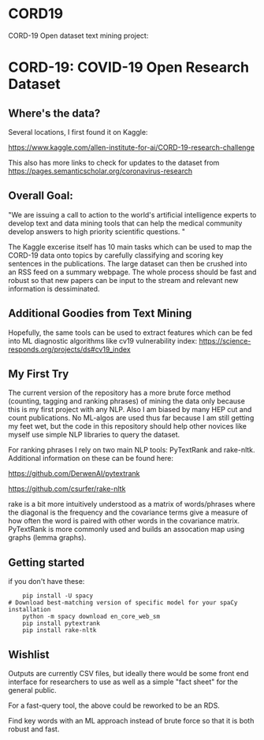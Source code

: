 # CORD19
CORD-19 Open dataset text mining project:

# CORD-19: COVID-19 Open Research Dataset

## Where's the data?

Several locations, I first found it on Kaggle:

https://www.kaggle.com/allen-institute-for-ai/CORD-19-research-challenge

This also has more links to check for updates to the dataset from https://pages.semanticscholar.org/coronavirus-research

## Overall Goal: 

"We are issuing a call to action to the world's artificial intelligence experts to develop text and data mining tools that can help the medical community develop answers to high priority scientific questions. "

The Kaggle excerise itself has 10 main tasks which can be used to map the CORD-19 data onto topics by carefully classifying and scoring key sentences in the publications. The large dataset can then be crushed into an RSS feed on a summary webpage. The whole process should be fast and robust so that new papers can be input to the stream and relevant new information is dessiminated. 

## Additional Goodies from Text Mining

Hopefully, the same tools can be used to extract features which can be fed into ML diagnostic algorithms like cv19 vulnerability index: 
https://science-responds.org/projects/ds#cv19_index

## My First Try

The current version of the repository has a more brute force method (counting, tagging and ranking phrases) of mining the data only because this is my first project with any NLP. Also I am biased by many HEP cut and count publications.
No ML-algos are used thus far because I am still getting my feet wet, but the code in this repository should help other novices like myself use simple NLP libraries to query the dataset. 

For ranking phrases I rely on two main NLP tools: PyTextRank and rake-nltk. 
Additional information on these can be found here: 

https://github.com/DerwenAI/pytextrank

https://github.com/csurfer/rake-nltk

rake is a bit more intuitively understood as a matrix of words/phrases where the diagonal is the frequency and the covariance terms give a measure of how often the word is paired with other words in the covariance matrix. PyTextRank is more commonly used and builds an assocation map using graphs (lemma graphs). 

## Getting started

if you don't have these:
```	
	pip install -U spacy
# Download best-matching version of specific model for your spaCy installation
	python -m spacy download en_core_web_sm
	pip install pytextrank
	pip install rake-nltk
```

## Wishlist
Outputs are currently CSV files, but ideally there would be some front end interface for researchers to use as well as a simple "fact sheet" for the general public. 

For a fast-query tool, the above could be reworked to be an RDS. 

Find key words with an ML approach instead of brute force so that it is both robust and fast.  
